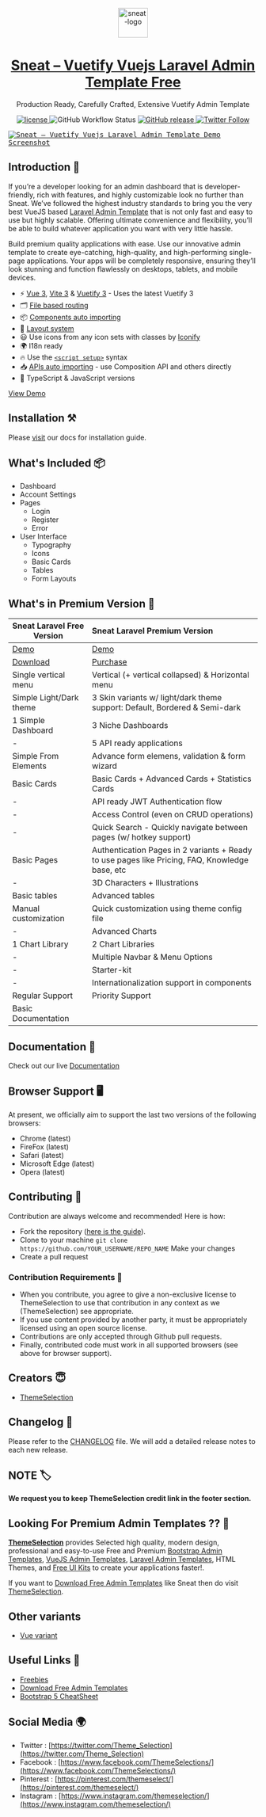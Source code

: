 <p align="center"></p>

<p align="center">
   <a href="https://themeselection.com/item/sneat-free-vuetify-vuejs-laravel-admin-template/" target="_blank">
      <img src="https://cdn.jsdelivr.net/gh/themeselection/ts-assets/sneat/logo/logo.png" alt="sneat-logo" width="60px" height="auto">
   </a>
</p>

<h1 align="center">
   <a href="https://themeselection.com/item/sneat-free-vuetify-vuejs-laravel-admin-template/" target="_blank" align="center">
 Sneat – Vuetify Vuejs Laravel Admin Template Free
   </a>
</h1>

<p align="center">Production Ready, Carefully Crafted, Extensive Vuetify Admin Template</p>

<p align="center">
   <a href="https://github.com/themeselection/sneat-vuetify-vuejs-laravel-admin-template-free/blob/main/LICENSE">
      <img src="https://img.shields.io/github/license/themeselection/sneat-vuetify-vuejs-laravel-admin-template-free" alt="license">
   </a>
   <img alt="GitHub Workflow Status" src="https://img.shields.io/github/actions/workflow/status/themeselection/sneat-vuetify-vuejs-admin-template-free/deploy-demos.yml">
   <a href="https://github.com/themeselection/sneat-vuetify-vuejs-admin-template-free/releases">
    <img src="https://img.shields.io/github/release/themeselection/sneat-vuetify-vuejs-admin-template-free.svg" alt="GitHub release">
  </a>
   <a href="https://twitter.com/Theme_Selection" target="_blank">
      <img alt="Twitter Follow" src="https://img.shields.io/twitter/follow/Theme_Selection">
   </a>
</p>

<kbd>[![Sneat – Vuetify Vuejs Laravel Admin Template Demo Screenshot](https://cdn.jsdelivr.net/gh/themeselection/ts-assets/sneat/sneat-vuetify-vuejs-laravel-admin-template-free/banner/banner.png)](https://themeselection.com/item/sneat-free-vuetify-vuejs-laravel-admin-template/)</kbd>

## Introduction 🚀

If you’re a developer looking for an admin dashboard that is developer-friendly, rich with features, and highly customizable look no further than Sneat. We’ve followed the highest industry standards to bring you the very best VueJS based [Laravel Admin Template](https://themeselection.com/products/category/laravel-admin-templates/) that is not only fast and easy to use but highly scalable. Offering ultimate convenience and flexibility, you’ll be able to build whatever application you want with very little hassle.

Build premium quality applications with ease. Use our innovative admin template to create eye-catching, high-quality, and high-performing single-page applications. Your apps will be completely responsive, ensuring they’ll look stunning and function flawlessly on desktops, tablets, and mobile devices.

- ⚡️ [Vue 3](https://github.com/vuejs/core), [Vite 3](https://github.com/vitejs/vite) & [Vuetify 3](https://next.vuetifyjs.com/en/) - Uses the latest Vuetify 3
- 🗂 [File based routing](https://github.com/hannoeru/vite-plugin-pages)
- 📦 [Components auto importing](https://github.com/antfu/unplugin-vue-components)
- 📑 [Layout system](https://github.com/JohnCampionJr/vite-plugin-vue-layouts)
- 😃 Use icons from any icon sets with classes by [Iconify](https://iconify.design/)
- 🌍 I18n ready
- 🔥 Use the [`<script setup>`](https://vuejs.org/api/sfc-script-setup.html) syntax
- 📥 [APIs auto importing](https://github.com/antfu/unplugin-auto-import) - use Composition API and others directly
- 🦾 TypeScript & JavaScript versions

[View Demo](https://demos.themeselection.com/sneat-vuetify-vuejs-admin-template-free/demo/)

## Installation ⚒️

Please [visit](https://demos.themeselection.com/sneat-vuetify-vuejs-admin-template/documentation/guide/laravel-integration/installation.html) our docs for installation guide.

## What's Included 📦

- Dashboard
- Account Settings
- Pages
  - Login
  - Register
  - Error
- User Interface
  - Typography
  - Icons
  - Basic Cards
  - Tables
  - Form Layouts

## What's in Premium Version 💎

| Sneat Laravel Free Version                                                                             | Sneat Laravel Premium Version                                                                        |
| ------------------------------------------------------------------------------------------------ | :--------------------------------------------------------------------------------------------- |
| [Demo](https://demos.themeselection.com/sneat-vuetify-vuejs-admin-template-free/demo/dashboard)          | [Demo](https://themeselection.com/item/sneat-vuetify-vuejs-laravel-admin-template/?tab=details#details)           |
| [Download](https://themeselection.com/item/sneat-free-vuetify-vuejs-laravel-admin-template/)        | [Purchase](https://themeselection.com/item/sneat-vuetify-vuejs-laravel-admin-template/)           |
| Single vertical menu                                                                             | Vertical (+ vertical collapsed) & Horizontal menu                                              |
| Simple Light/Dark theme                                                                          | 3 Skin variants w/ light/dark theme support: Default, Bordered & Semi-dark                     |
| 1 Simple Dashboard                                                                               | 3 Niche Dashboards                                                                             |
| -                                                                                                | 5 API ready applications                                                                       |
| Simple From Elements                                                                             | Advance form elemens, validation & form wizard                                                 |
| Basic Cards                                                                                      | Basic Cards + Advanced Cards + Statistics Cards                                                |
| -                                                                                                | API ready JWT Authentication flow                                                              |
| -                                                                                                | Access Control (even on CRUD operations)                                                       |
| -                                                                                                | Quick Search - Quickly navigate between pages (w/ hotkey support)                              |
| Basic Pages                                                                                      | Authentication Pages in 2 variants + Ready to use pages like Pricing, FAQ, Knowledge base, etc |
| -                                                                                                | 3D Characters + Illustrations                                                                  |
| Basic tables                                                                                     | Advanced tables                                                                                |
| Manual customization                                                                             | Quick customization using theme config file                                                    |
| -                                                                                                | Advanced Charts                                                                                |
| 1 Chart Library                                                                                  | 2 Chart Libraries                                                                              |
| -                                                                                                | Multiple Navbar & Menu Options                                                                 |
| -                                                                                                | Starter-kit                                                                                    |
| -                                                                                                | Internationalization support in components                                                     |
| Regular Support                                                                                  | Priority Support                                                                               |
| Basic Documentation

## Documentation 📜

Check out our live [Documentation](https://demos.themeselection.com/sneat-vuetify-vuejs-admin-template/documentation/)

## Browser Support 🖥️

At present, we officially aim to support the last two versions of the following browsers:

- Chrome (latest)
- FireFox (latest)
- Safari (latest)
- Microsoft Edge (latest)
- Opera (latest)

## Contributing 🦸

Contribution are always welcome and recommended! Here is how:

* Fork the repository ([here is the guide](https://docs.github.com/en/get-started/quickstart/fork-a-repo)).
* Clone to your machine `git clone https://github.com/YOUR_USERNAME/REPO_NAME` Make your changes
* Create a pull request

### Contribution Requirements 🧰

* When you contribute, you agree to give a non-exclusive license to ThemeSelection to use that contribution in any context as we (ThemeSelection) see appropriate.
* If you use content provided by another party, it must be appropriately licensed using an open source license.
* Contributions are only accepted through Github pull requests.
* Finally, contributed code must work in all supported browsers (see above for browser support).

## Creators 😇

* [ThemeSelection](https://themeselection.com)

## Changelog 📆

Please refer to the [CHANGELOG](CHANGELOG.md) file. We will add a detailed release notes to each new release.

## NOTE 🏷️

**We request you to keep ThemeSelection credit link in the footer section.**

## Looking For Premium Admin Templates ?? 👀

**[ThemeSelection](https://themeselection.com/)** provides Selected high quality, modern design, professional and easy-to-use Free and Premium [Bootstrap Admin Templates](https://themeselection.com/products/category/bootstrap-admin-templates/), [VueJS Admin Templates](https://themeselection.com/products/category/vuejs-admin-templates/), [Laravel Admin Templates](https://themeselection.com/products/category/laravel-admin-templates/), HTML Themes, and [Free UI Kits](https://themeselection.com/products/category/free-ui-kits/) to create your applications faster!.

If you want to [Download Free Admin Templates](https://themeselection.com/products/category/download-free-admin-templates/) like Sneat then do visit [ThemeSelection](https://themeselection.com/).

## Other variants

* [Vue variant](https://themeselection.com/item/sneat-free-vuetify-vuejs-admin-template/)
<!-- Add others here -->

## Useful Links 🎁

* [Freebies](https://themeselection.com/products/category/download-free-admin-templates/)
* [Download Free Admin Templates](https://themeselection.com/products/category/download-free-admin-templates/)
* [Bootstrap 5 CheatSheet](https://bootstrap-cheatsheet.themeselection.com/)

## Social Media :earth_africa:

- Twitter : [https://twitter.com/Theme_Selection](https://twitter.com/Theme_Selection)
- Facebook : [https://www.facebook.com/ThemeSelections/](https://www.facebook.com/ThemeSelections/)
- Pinterest : [https://pinterest.com/themeselect/](https://pinterest.com/themeselect/)
- Instagram : [https://www.instagram.com/themeselection/](https://www.instagram.com/themeselection/)
